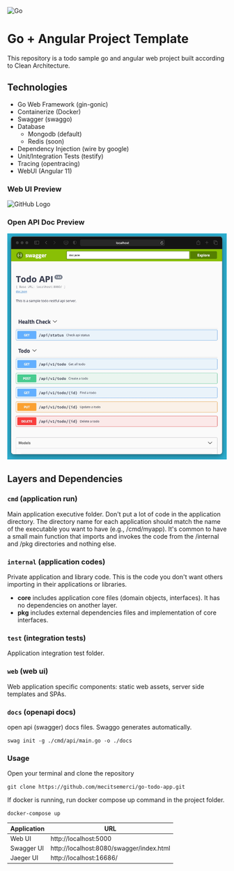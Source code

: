 ![Go](https://github.com/mecitsemerci/go-todo-app/workflows/Go/badge.svg?branch=master)

# Go + Angular Project Template

This repository is a todo sample go and angular web project built according to Clean Architecture.  

## Technologies
* Go Web Framework (gin-gonic)
* Containerize (Docker)
* Swagger (swaggo)
* Database
    * Mongodb (default)
    * Redis (soon)
* Dependency Injection (wire by google)
* Unit/Integration Tests (testify)
* Tracing (opentracing)
* WebUI (Angular 11)

### Web UI Preview
![GitHub Logo](./docs/img/angular_ui.gif)

### Open API Doc Preview
![GitHub Logo](./docs/img/swagger_ui.jpg)


## Layers and Dependencies

### `cmd` (application run)
Main application executive folder. Don't put a lot of code in the application directory.
The directory name for each application should match the name of the executable you want to have (e.g., /cmd/myapp).
It's common to have a small main function that imports and invokes the code from the /internal and /pkg directories and nothing else.

### `internal` (application codes)
Private application and library code. This is the code you don't want others importing in their applications or libraries.
* **core** includes application core files (domain objects, interfaces). It has no dependencies on another layer. 
* **pkg** includes external dependencies files and implementation of core interfaces.

### `test` (integration tests)
Application integration test folder.

### `web` (web ui)
Web application specific components: static web assets, server side templates and SPAs.

### `docs` (openapi docs)
open api (swagger) docs files. Swaggo generates automatically. 

    swag init -g ./cmd/api/main.go -o ./docs


### Usage

Open your terminal and clone the repository

    git clone https://github.com/mecitsemerci/go-todo-app.git

If docker is running, run docker compose up command in the project folder.

    docker-compose up

Application | URL
------------ | -------------
Web UI | http://localhost:5000
Swagger UI | http://localhost:8080/swagger/index.html
Jaeger UI | http://localhost:16686/